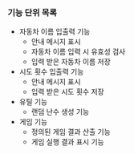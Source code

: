 ### 기능 단위 목록
- 자동차 이름 입출력 기능
  - 안내 메시지 표시
  - 자동차 이름 입력 시 유효성 검사
  - 입력 받은 자동차 이름 저장
-  시도 횟수 입출력 기능  
   - 안내 메시지 표시
   - 입력 받은 시도 횟수 저장
- 유틸 기능
  - 랜덤 난수 생성 기능
- 게임 기능
  - 정의된 게임 결과 산출 기능
  - 게임 실행 결과 표시 기능
